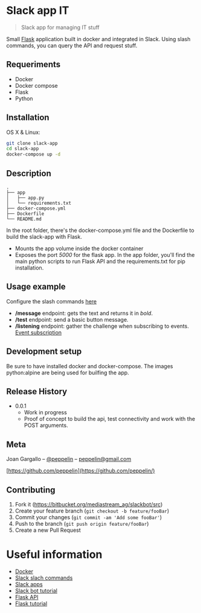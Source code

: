 # Slack app IT
>Slack app for managing IT stuff

Small [Flask](http://flask.pocoo.org/) application built in docker and integrated in Slack. Using slash commands, you can query the API and request stuff.

## Requeriments
* Docker
* Docker compose
* Flask
* Python

## Installation

OS X & Linux:

```sh
git clone slack-app
cd slack-app
docker-compose up -d
```

## Description

```
.
├── app
│   ├── app.py
│   └── requirements.txt
├── docker-compose.yml
├── Dockerfile
└── README.md
```

In the root folder, there's the docker-compose.yml file and the Dockerfile to build the slack-app with Flask.
* Mounts the app volume inside the docker container
* Exposes the port *5000* for the flask app.
In the app folder, you'll find the main python scripts to run Flask API and the requirements.txt for pip installation.

## Usage example

Configure the slash commands [here](https://api.slack.com/slash-commands)

* **/message** endpoint: gets the text and returns it in *bold*.
* **/test** endpoint: send a basic button message.
* **/listening** endpoint: gather the challenge when subscribing to events. [Event subscription](https://api.slack.com/events/url_verification)

## Development setup

Be sure to have installed docker and docker-compose.
The images python:alpine are being used for builfing the app.

## Release History

* 0.0.1
    * Work in progress
    * Proof of concept to build the api, test connectivity and work with the POST arguments.

## Meta

Joan Gargallo – [@peppelin](https://twitter.com/peppelin) – peppelin@gmail.com

[https://github.com/peppelin](https://github.com/peppelin/)

## Contributing

1. Fork it (https://bitbucket.org/mediastream_ag/slackbot/src)
2. Create your feature branch (`git checkout -b feature/fooBar`)
3. Commit your changes (`git commit -am 'Add some fooBar'`)
4. Push to the branch (`git push origin feature/fooBar`)
5. Create a new Pull Request

# Useful information
* [Docker](https://www.docker.com/)
* [Slack slach commands](https://api.slack.com/slash-commands)
* [Slack apps](https://api.slack.com/slack-apps)
* [Slack bot tutorial](https://github.com/slackapi/Slack-Python-Onboarding-Tutorial)
* [Flask API](http://flask.pocoo.org/docs/1.0/api/)
* [Flask tutorial](https://www.patricksoftwareblog.com/steps-for-starting-a-new-flask-project-using-python3/)

<!-- Markdown link & img dfn's -->
